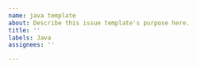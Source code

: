 ```yaml
---
name: java template
about: Describe this issue template's purpose here.
title: ''
labels: Java
assignees: ''

---
```



